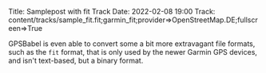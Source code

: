 Title: Samplepost with fit Track
Date: 2022-02-08 19:00
Track: content/tracks/sample_fit.fit;garmin_fit;provider=>OpenStreetMap.DE;fullscreen=>True

GPSBabel is even able to convert some a bit more extravagant file formats, such as the `fit` format,
that is only used by the newer Garmin GPS devices, and isn't text-based, but a binary format.
